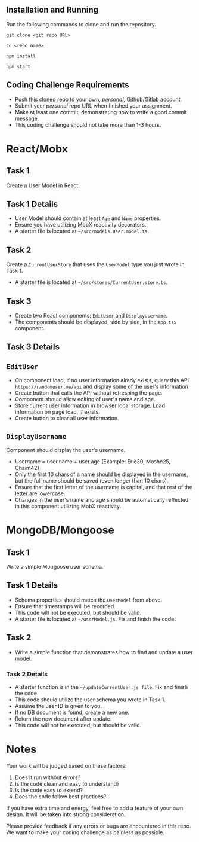 ## Installation and Running

Run the following commands to clone and run the repository.

`git clone <git repo URL>`

`cd <repo name>`

`npm install`

`npm start`

## Coding Challenge Requirements

- Push this cloned repo to your own, _personal_, Github/Gitlab account.
- Submit your _personal_ repo URL when finished your assignment.
- Make at least one commit, demonstrating how to write a good commit message.
- This coding challenge should not take more than 1-3 hours.

# React/Mobx

## Task 1

Create a User Model in React.

## Task 1 Details

- User Model should contain at least `Age` and `Name` properties.
- Ensure you have utilizing MobX reactivity decorators.
- A starter file is located at `~/src/models.User.model.ts`.

## Task 2

Create a `CurrentUserStore` that uses the `UserModel` type you just wrote in Task 1.

- A starter file is located at `~/src/stores/CurrentUser.store.ts`.

## Task 3

- Create two React components: `EditUser` and `DisplayUsername`.
- The components should be displayed, side by side, in the `App.tsx` component.

## Task 3 Details

## `EditUser`

- On component load, if no user information alrady exists, query this API `https://randomuser.me/api` and display some of the user's information.
- Create button that calls the API without refreshing the page.
- Component should allow editing of user's name and age.
- Store current user information in browser local storage. Load information on page load, if exists.
- Create button to clear all user information.

## `DisplayUsername`

Component should display the user's username.

- Username = user.name + user.age (Example: Eric30, Moshe25, Chaim42)
- Only the first 10 chars of a name should be displayed in the username, but the full name should be saved (even longer than 10 chars).
- Ensure that the first letter of the username is capital, and that rest of the letter are lowercase.
- Changes in the user's name and age should be automatically reflected in this component utilizing MobX reactivity.

# MongoDB/Mongoose

## Task 1

Write a simple Mongoose user schema.

## Task 1 Details

- Schema properties should match the `UserModel` from above.
- Ensure that timestamps will be recorded.
- This code will not be executed, but should be valid.
- A starter file is located at `~/userModel.js`. Fix and finish the code.

## Task 2

- Write a simple function that demonstrates how to find and update a user model.

### Task 2 Details

- A starter function is in the `~/updateCurrentUser.js file`. Fix and finish the code.
- This code should utilize the user schema you wrote in Task 1.
- Assume the user ID is given to you.
- If no DB document is found, create a new one.
- Return the new document after update.
- This code will not be executed, but should be valid.

# Notes

Your work will be judged based on these factors:

1. Does it run without errors?
2. Is the code clean and easy to understand?
3. Is the code easy to extend?
4. Does the code follow best practices?

If you have extra time and energy, feel free to add a feature of your own design. It will be taken into strong consideration.


Please provide feedback if any errors or bugs are encountered in this repo. We want to make your coding challenge as painless as possible.
